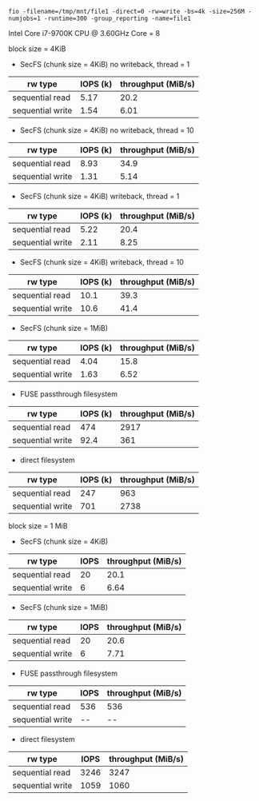 `fio -filename=/tmp/mnt/file1 -direct=0 -rw=write -bs=4k -size=256M -numjobs=1 -runtime=300 -group_reporting -name=file1`

Intel Core i7-9700K CPU @ 3.60GHz
Core = 8

block size = 4KiB

- SecFS (chunk size = 4KiB) no writeback, thread = 1

| rw type | IOPS (k) | throughput (MiB/s) |
| ---- | ---- | ---- |
| sequential read | 5.17 | 20.2 |
| sequential write | 1.54 | 6.01 |

- SecFS (chunk size = 4KiB) no writeback, thread = 10

| rw type | IOPS (k) | throughput (MiB/s) |
| ---- | ---- | ---- |
| sequential read | 8.93 | 34.9 |
| sequential write | 1.31 | 5.14 |

- SecFS (chunk size = 4KiB) writeback, thread = 1

| rw type | IOPS (k) | throughput (MiB/s) |
| ---- | ---- | ---- |
| sequential read | 5.22 | 20.4 |
| sequential write | 2.11 | 8.25 |

- SecFS (chunk size = 4KiB) writeback, thread = 10

| rw type | IOPS (k) | throughput (MiB/s) |
| ---- | ---- | ---- |
| sequential read | 10.1 | 39.3 |
| sequential write | 10.6 | 41.4 |

- SecFS (chunk size = 1MiB)

| rw type | IOPS (k) | throughput (MiB/s) |
| ---- | ---- | ---- |
| sequential read | 4.04 | 15.8 |
| sequential write | 1.63 | 6.52 |

- FUSE passthrough filesystem

| rw type | IOPS (k) | throughput (MiB/s) |
| ---- | ---- | ---- |
| sequential read | 474 | 2917 |
| sequential write | 92.4 | 361 |

- direct filesystem

| rw type | IOPS (k) | throughput (MiB/s) |
| ---- | ---- | ---- |
| sequential read | 247 | 963 |
| sequential write | 701 | 2738 |

block size = 1 MiB

- SecFS (chunk size = 4KiB)

| rw type | IOPS | throughput (MiB/s) |
| ---- | ---- | ---- |
| sequential read | 20 | 20.1 |
| sequential write | 6 | 6.64 |

- SecFS (chunk size = 1MiB)

| rw type | IOPS | throughput (MiB/s) |
| ---- | ---- | ---- |
| sequential read | 20 | 20.6 |
| sequential write | 6 | 7.71 |

- FUSE passthrough filesystem

| rw type | IOPS | throughput (MiB/s) |
| ---- | ---- | ---- |
| sequential read | 536 | 536 |
| sequential write | -- | -- |

- direct filesystem

| rw type | IOPS | throughput (MiB/s) |
| ---- | ---- | ---- |
| sequential read | 3246 | 3247 |
| sequential write | 1059 | 1060 |
